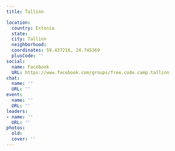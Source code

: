 ```yaml
---
title: Tallinn

location:
  country: Estonia
  state: 
  city: Tallinn
  neighborhood: 
  coordinates: 59.437216, 24.745369
  plusCode: ''
social:
  name: Facebook
  URL: https://www.facebook.com/groups/free.code.camp.tallinn
chat:
  name: ''
  URL: ''
event:
  name: ''
  URL: ''
leaders:
- name: ''
  URL: ''
photos:
  old: 
  cover: ''
---
```

